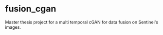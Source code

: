 # fusion_cgan
Master thesis project for a multi temporal cGAN for data fusion on Sentinel's images.

